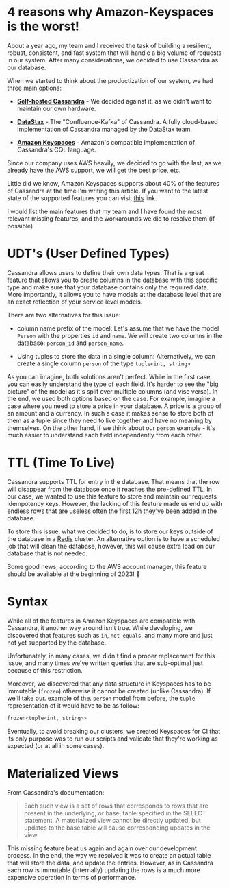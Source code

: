 # 4 reasons why Amazon-Keyspaces is the worst!

About a year ago, my team and I received the task of building a resilient, robust, consistent, and fast system that will handle a big volume of requests in our system. After many considerations, we decided to use Cassandra as our database.

When we started to think about the productization of our system, we had three main options:

*   [**Self-hosted Cassandra**](https://cassandra.apache.org/_/index.html) - We decided against it, as we didn't want to maintain our own hardware.
    
*   [**DataStax**](https://www.datastax.com/) - The "Confluence-Kafka" of Cassandra. A fully cloud-based implementation of Cassandra managed by the DataStax team.
    
*   [**Amazon Keyspaces**](https://aws.amazon.com/keyspaces/) - Amazon's compatible implementation of Cassandra's CQL language.
    

Since our company uses AWS heavily, we decided to go with the last, as we already have the AWS support, we will get the best price, etc.

Little did we know, Amazon Keyspaces supports about 40% of the features of Cassandra at the time I'm writing this article. If you want to the latest state of the supported features you can visit [this](https://docs.aws.amazon.com/keyspaces/latest/devguide/cassandra-apis.html) link.

I would list the main features that my team and I have found the most relevant missing features, and the workarounds we did to resolve them (if possible)

# UDT's (User Defined Types)

Cassandra allows users to define their own data types. That is a great feature that allows you to create columns in the database with this specific type and make sure that your database contains only the required data. More importantly, it allows you to have models at the database level that are an exact reflection of your service level models.

There are two alternatives for this issue:

*   column name prefix of the model: Let's assume that we have the model `Person` with the properties `id` and `name`. We will create two columns in the database: `person_id` and `person_name`.
    
*   Using tuples to store the data in a single column: Alternatively, we can create a single column `person` of the type `tuple<int, string>`
    

As you can imagine, both solutions aren't perfect. While in the first case, you can easily understand the type of each field. It's harder to see the "big picture" of the model as it's split over multiple columns (and vise versa). In the end, we used both options based on the case. For example, imagine a case where you need to store a price in your database. A price is a group of an amount and a currency. In such a case it makes sense to store both of them as a tuple since they need to live together and have no meaning by themselves. On the other hand, if we think about our `person` example - it's much easier to understand each field independently from each other.

# TTL (Time To Live)

Cassandra supports TTL for entry in the database. That means that the row will disappear from the database once it reaches the pre-defined TTL. In our case, we wanted to use this feature to store and maintain our requests idempotency keys. However, the lacking of this feature made us end up with endless rows that are useless often the first 12h they've been added in the database.

To store this issue, what we decided to do, is to store our keys outside of the database in a [Redis](https://redis.io/) cluster. An alternative option is to have a scheduled job that will clean the database, however, this will cause extra load on our database that is not needed.

Some good news, according to the AWS account manager, this feature should be available at the beginning of 2023! 🎉

# Syntax

While all of the features in Amazon Keyspaces are compatible with Cassandra, it another way around isn't true. While developing, we discovered that features such as `in`, `not equals`, and many more and just not yet supported by the database.

Unfortunately, in many cases, we didn't find a proper replacement for this issue, and many times we've written queries that are sub-optimal just because of this restriction.

Moreover, we discovered that any data structure in Keyspaces has to be immutable (`frozen`) otherwise it cannot be created (unlike Cassandra). If we'll take our. example of the. `person` model from before, the `tuple` representation of it would have to be as follow:

```kotlin
frozen<tuple<int, string>>
```

Eventually, to avoid breaking our clusters, we created Keyspaces for CI that its only purpose was to run our scripts and validate that they're working as expected (or at all in some cases).

# Materialized Views

From Cassandra's documentation:

> Each such view is a set of rows that corresponds to rows that are present in the underlying, or base, table specified in the SELECT statement. A materialized view cannot be directly updated, but updates to the base table will cause corresponding updates in the view.

This missing feature beat us again and again over our development process. In the end, the way we resolved it was to create an actual table that will store the data, and update the entries. However, as in Cassandra each row is immutable (internally) updating the rows is a much more expensive operation in terms of performance.